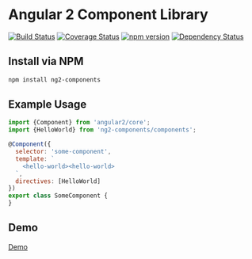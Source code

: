 # Angular 2 Component Library

[![Build Status](https://travis-ci.org/ChrisMurphy/ng2-components.svg?branch=master)](https://travis-ci.org/ChrisMurphy/ng2-components)
[![Coverage Status](https://coveralls.io/repos/github/ChrisMurphy/ng2-components/badge.svg?branch=master)](https://coveralls.io/github/ChrisMurphy/ng2-components?branch=master)
[![npm version](https://badge.fury.io/js/ng2-components.svg)](https://badge.fury.io/js/ng2-components)
[![Dependency Status](https://david-dm.org/ChrisMurphy/ng2-components.svg)](https://david-dm.org/ChrisMurphy/ng2-components)

## Install via NPM 

```bash
npm install ng2-components
```

## Example Usage

```javascript
import {Component} from 'angular2/core';
import {HelloWorld} from 'ng2-components/components';

@Component({
  selector: 'some-component',
  template: `
    <hello-world><hello-world>
  `,
  directives: [HelloWorld] 
})
export class SomeComponent {
}
```

## Demo

[Demo][gh-pages]

[gh-pages]: http://chrismurphy.github.io/ng2-components/
[comment]: https://www.tomsdev.com/blog/2015/tsd-travis-ci-github-rate-limit-reached/
[comment]: http://blog.500tech.com/setting-up-travis-ci-to-run-tests-on-latest-google-chrome-version/